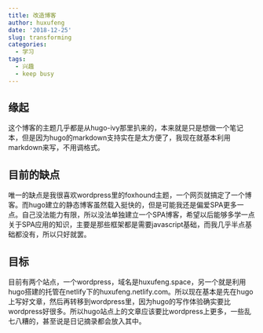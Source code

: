 ```yaml
---
title: 改造博客
author: huxufeng
date: '2018-12-25'
slug: transforming
categories:
  - 学习
tags:
  - 兴趣
  - keep busy
---
```


## 缘起

这个博客的主题几乎都是从hugo-ivy那里扒来的，本来就是只是想做一个笔记本，但是因为hugo的markdown支持实在是太方便了，我现在就基本利用markdown来写，不用调格式。

## 目前的缺点

唯一的缺点是我很喜欢wordpress里的foxhound主题，一个网页就搞定了一个博客。而hugo建立的静态博客虽然载入挺快的，但是可能我还是偏爱SPA更多一点。自己没法能力有限，所以没法单独建立一个SPA博客，希望以后能够多学一点关于SPA应用的知识，主要是那些框架都是需要javascript基础，而我几乎半点基础都没有，所以只好就罢。

## 目标

目前有两个站点，一个wordpress，域名是huxufeng.space，另一个就是利用hugo搭建的托管在netlify下的huxufeng.netlify.com。所以现在基本是先在hugo上写好文章，然后再转移到wordpress里，因为hugo的写作体验确实要比wordpress好很多。所以hugo站点上的文章应该要比wordpress上更多，一些乱七八糟的，甚至说是日记摘录都会放入其中。

